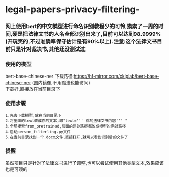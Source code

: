 # legal-papers-privacy-filtering-
### 网上使用bert的中文模型进行命名识别教程少的可怜,摸索了一周的时间,硬是把法律文书的人名全部识别出来了,目前可以达到98.9999%(开玩笑的,不过准确率保守估计是有90%以上).注意:这个法律文书目前只是针对裁决书,其他还没测试过

### 使用的模型
bert-base-chinese-ner 下载路径:https://hf-mirror.com/ckiplab/bert-base-chinese-ner (国内镜像,不用魔法也能访问)                  
下载好,直接放在当前目录下

### 使用步骤
    1.先去下载模型,放在当前目录下
    2.将里面的text改成你的文本,即"text=''' 你的法律文书内容''' "
    3.全局搜索from_pretrained,后面的两处路径都改成模型的绝对路径
    4.启动person_filterling.py文件
    5.在当前目录找到一个.docx文件,直接打开,就可以看到识别后的文件了

### 提醒
   虽然项目只是针对了法律文书进行了调整,也可以尝试使用其他类型文本,效果应该也是可观的
